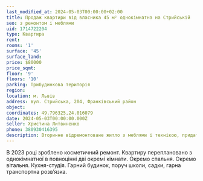 ```yaml
---
last_modified_at: 2024-05-03T00:00:00+02:00
title: Продаж квартири від власника 45 м² однокімнатна на Стрийській
seo: з ремонтом і меблями
uid: 1714722204
type: Квартира
rent:
rooms: '1'
surface: '45'
surface_land:
price: $80000
price_sqmt:
floor: '9'
floors: '10'
parking: Прибудинкова територія
region:
location: м. Львів
address: вул. Стрийська, 204, Франківський район
object:
coordinates: 49.796325,24.016079
date: 2024-05-03T00:00:00.000Z
seller: Христина Литвиненко
phone: 380930416395
description: Вторинне відремонтоване житло з меблями і технікою, придатне і готове для проживання
---
```


В 2023 році зроблено косметичний ремонт. Квартиру переплановано з однокімнатної в повноцінні дві окремі кімнати. Окремо спальня. Окремо вітальня.
Кухня-студія. Гарний будинок, поруч школи, садки, гарна транспортна розвʼязка.
